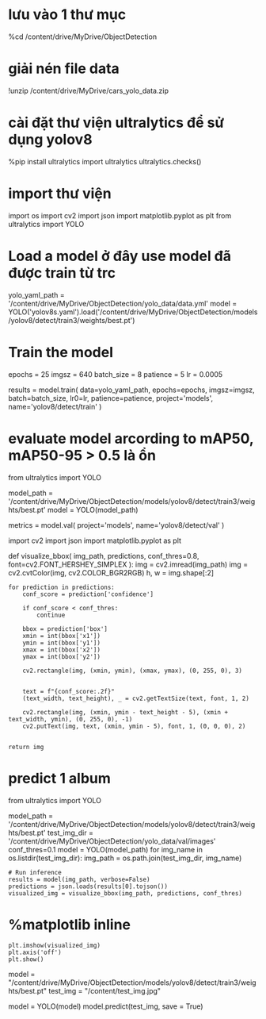 
# lưu vào 1 thư mục 
%cd /content/drive/MyDrive/ObjectDetection

# giải nén file data
!unzip /content/drive/MyDrive/cars_yolo_data.zip

# cài đặt thư viện ultralytics để sử dụng yolov8
%pip install ultralytics
import ultralytics
ultralytics.checks()

# import thư viện
import os
import cv2
import json
import matplotlib.pyplot as plt
from ultralytics import YOLO

# Load a model ở đây use model đã được train từ trc 
yolo_yaml_path = '/content/drive/MyDrive/ObjectDetection/yolo_data/data.yml'
model = YOLO('yolov8s.yaml').load('/content/drive/MyDrive/ObjectDetection/models/yolov8/detect/train3/weights/best.pt')

# Train the model
epochs = 25
imgsz = 640
batch_size = 8
patience = 5
lr = 0.0005

results = model.train(
    data=yolo_yaml_path,
    epochs=epochs,
    imgsz=imgsz,
    batch=batch_size,
    lr0=lr,
    patience=patience,
    project='models',
    name='yolov8/detect/train'
)



# evaluate model arcording to mAP50, mAP50-95 > 0.5 là ổn
from ultralytics import YOLO

model_path = '/content/drive/MyDrive/ObjectDetection/models/yolov8/detect/train3/weights/best.pt'
model = YOLO(model_path)

metrics = model.val(
    project='models',
    name='yolov8/detect/val'
)

import cv2
import json
import matplotlib.pyplot as plt

def visualize_bbox(
    img_path, predictions,
    conf_thres=0.8,
    font=cv2.FONT_HERSHEY_SIMPLEX
):
    img = cv2.imread(img_path)
    img = cv2.cvtColor(img, cv2.COLOR_BGR2RGB)
    h, w = img.shape[:2]

    for prediction in predictions:
        conf_score = prediction['confidence']

        if conf_score < conf_thres:
            continue

        bbox = prediction['box']
        xmin = int(bbox['x1'])
        ymin = int(bbox['y1'])
        xmax = int(bbox['x2'])
        ymax = int(bbox['y2'])

        cv2.rectangle(img, (xmin, ymin), (xmax, ymax), (0, 255, 0), 3)


        text = f"{conf_score:.2f}"
        (text_width, text_height), _ = cv2.getTextSize(text, font, 1, 2)

        cv2.rectangle(img, (xmin, ymin - text_height - 5), (xmin + text_width, ymin), (0, 255, 0), -1)
        cv2.putText(img, text, (xmin, ymin - 5), font, 1, (0, 0, 0), 2)


    return img

# predict 1 album
from ultralytics import YOLO

model_path = '/content/drive/MyDrive/ObjectDetection/models/yolov8/detect/train3/weights/best.pt'
test_img_dir = '/content/drive/MyDrive/ObjectDetection/yolo_data/val/images'
conf_thres=0.1
model = YOLO(model_path)
for img_name in os.listdir(test_img_dir):
    img_path = os.path.join(test_img_dir, img_name)

    # Run inference
    results = model(img_path, verbose=False)
    predictions = json.loads(results[0].tojson())
    visualized_img = visualize_bbox(img_path, predictions, conf_thres)

#   %matplotlib inline
    plt.imshow(visualized_img)
    plt.axis('off')
    plt.show()

model = "/content/drive/MyDrive/ObjectDetection/models/yolov8/detect/train3/weights/best.pt"
test_img = "/content/test_img.jpg"

model = YOLO(model)
model.predict(test_img, save = True)
